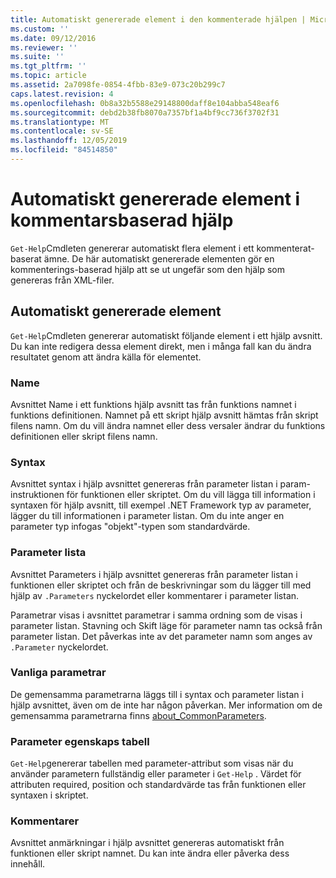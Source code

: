 ```yaml
---
title: Automatiskt genererade element i den kommenterade hjälpen | Microsoft Docs
ms.custom: ''
ms.date: 09/12/2016
ms.reviewer: ''
ms.suite: ''
ms.tgt_pltfrm: ''
ms.topic: article
ms.assetid: 2a7098fe-0854-4fbb-83e9-073c20b299c7
caps.latest.revision: 4
ms.openlocfilehash: 0b8a32b5588e29148800daff8e104abba548eaf6
ms.sourcegitcommit: debd2b38fb8070a7357bf1a4bf9cc736f3702f31
ms.translationtype: MT
ms.contentlocale: sv-SE
ms.lasthandoff: 12/05/2019
ms.locfileid: "84514850"
---
```

# <a name="autogenerated-elements-of-comment-based-help"></a>Automatiskt genererade element i kommentarsbaserad hjälp

`Get-Help`Cmdleten genererar automatiskt flera element i ett kommenterat-baserat ämne. De här automatiskt genererade elementen gör en kommenterings-baserad hjälp att se ut ungefär som den hjälp som genereras från XML-filer.

## <a name="autogenerated-elements"></a>Automatiskt genererade element

`Get-Help`Cmdleten genererar automatiskt följande element i ett hjälp avsnitt. Du kan inte redigera dessa element direkt, men i många fall kan du ändra resultatet genom att ändra källa för elementet.

### <a name="name"></a>Name

Avsnittet Name i ett funktions hjälp avsnitt tas från funktions namnet i funktions definitionen. Namnet på ett skript hjälp avsnitt hämtas från skript filens namn. Om du vill ändra namnet eller dess versaler ändrar du funktions definitionen eller skript filens namn.

### <a name="syntax"></a>Syntax

Avsnittet syntax i hjälp avsnittet genereras från parameter listan i param-instruktionen för funktionen eller skriptet. Om du vill lägga till information i syntaxen för hjälp avsnitt, till exempel .NET Framework typ av parameter, lägger du till informationen i parameter listan. Om du inte anger en parameter typ infogas "objekt"-typen som standardvärde.

### <a name="parameter-list"></a>Parameter lista

Avsnittet Parameters i hjälp avsnittet genereras från parameter listan i funktionen eller skriptet och från de beskrivningar som du lägger till med hjälp av `.Parameters` nyckelordet eller kommentarer i parameter listan.

Parametrar visas i avsnittet parametrar i samma ordning som de visas i parameter listan. Stavning och Skift läge för parameter namn tas också från parameter listan. Det påverkas inte av det parameter namn som anges av `.Parameter` nyckelordet.

### <a name="common-parameters"></a>Vanliga parametrar

De gemensamma parametrarna läggs till i syntax och parameter listan i hjälp avsnittet, även om de inte har någon påverkan. Mer information om de gemensamma parametrarna finns [about_CommonParameters](/powershell/module/microsoft.powershell.core/about/about_commonparameters).

### <a name="parameter-attribute-table"></a>Parameter egenskaps tabell

`Get-Help`genererar tabellen med parameter-attribut som visas när du använder parametern fullständig eller parameter i `Get-Help` . Värdet för attributen required, position och standardvärde tas från funktionen eller syntaxen i skriptet.

### <a name="remarks"></a>Kommentarer

Avsnittet anmärkningar i hjälp avsnittet genereras automatiskt från funktionen eller skript namnet. Du kan inte ändra eller påverka dess innehåll.
